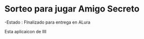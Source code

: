 <h1> Sorteo para jugar Amigo Secreto </h1>

-Estado : FInalizado para entrega en ALura 

Esta aplicaicon de llll
